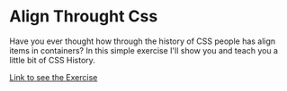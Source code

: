# Align Throught Css

Have you ever thought how through the history of CSS people has align items in containers? In this simple exercise I'll show you and teach you
 a little bit of CSS History.

[Link to see the Exercise](https://bl4ky113.github.io/Align_Through_Css/)
